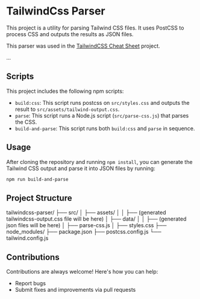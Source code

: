 # TailwindCss Parser

This project is a utility for parsing Tailwind CSS files. It uses PostCSS to process CSS and outputs the results as JSON files.

This parser was used in the [TailwindCSS Cheat Sheet](https://github.com/atakantepe/tailwind-cheat-sheet) project.

...

## Scripts

This project includes the following npm scripts:

- `build:css`: This script runs postcss on `src/styles.css` and outputs the result to `src/assets/tailwind-output.css`.
- `parse`: This script runs a Node.js script (`src/parse-css.js`) that parses the CSS.
- `build-and-parse`: This script runs both `build:css` and `parse` in sequence.

## Usage

After cloning the repository and running `npm install`, you can generate the Tailwind CSS output and parse it into JSON files by running:

```bash
npm run build-and-parse
```

## Project Structure

tailwindcss-parser/
├── src/
│   ├── assets/
│   │   ├── (generated tailwindcss-output.css file will be here)
│   ├── data/
│   │   ├── (generated json files will be here)
│   ├── parse-css.js
│   ├── styles.css
├── node_modules/
├── package.json
├── postcss.config.js
└── tailwind.config.js

## Contributions

Contributions are always welcome! Here's how you can help:

- Report bugs
- Submit fixes and improvements via pull requests